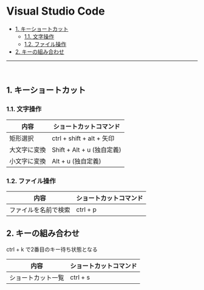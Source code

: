 # Visual Studio Code

<!-- TOC -->

- [1. キーショートカット](#1-キーショートカット)
  - [1.1. 文字操作](#11-文字操作)
  - [1.2. ファイル操作](#12-ファイル操作)
- [2. キーの組み合わせ](#2-キーの組み合わせ)
---
<br>
<!-- /TOC -->

## 1. キーショートカット

### 1.1. 文字操作
| 内容 | ショートカットコマンド |
| ---- | ---- |
| 矩形選択 | ctrl + shift + alt + 矢印 | 
| 大文字に変換 | Shift + Alt + u (独自定義) | 
| 小文字に変換 | Alt + u (独自定義) | 


### 1.2. ファイル操作
| 内容 | ショートカットコマンド |
| ---- | ---- |
| ファイルを名前で検索 | ctrl + p | 

## 2. キーの組み合わせ
ctrl + k で2番目のキー待ち状態となる

| 内容 | ショートカットコマンド |
| ---- | ---- |
| ショートカット一覧 | ctrl + s | 


<br>
